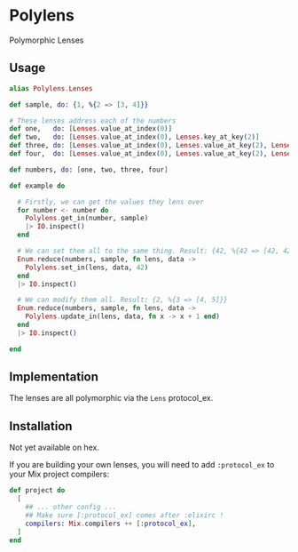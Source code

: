 # Polylens

Polymorphic Lenses

## Usage

```elixir
alias Polylens.Lenses

def sample, do: {1, %{2 => [3, 4]}}

# These lenses address each of the numbers
def one,   do: [Lenses.value_at_index(0)]
def two,   do: [Lenses.value_at_index(0), Lenses.key_at_key(2)]
def three, do: [Lenses.value_at_index(0), Lenses.value_at_key(2), Lenses.value_at_index(0)]
def four,  do: [Lenses.value_at_index(0), Lenses.value_at_key(2), Lenses.value_at_index(1)]

def numbers, do: [one, two, three, four]

def example do

  # Firstly, we can get the values they lens over
  for number <- number do
    Polylens.get_in(number, sample)
    |> IO.inspect()
  end

  # We can set them all to the same thing. Result: {42, %{42 => [42, 42]}}
  Enum.reduce(numbers, sample, fn lens, data ->
    Polylens.set_in(lens, data, 42)
  end
  |> IO.inspect()

  # We can modify them all. Result: {2, %{3 => [4, 5]}}
  Enum.reduce(numbers, sample, fn lens, data ->
    Polylens.update_in(lens, data, fn x -> x + 1 end)
  end
  |> IO.inspect()

end
```

## Implementation

The lenses are all polymorphic via the `Lens` protocol_ex.

## Installation

Not yet available on hex.

If you are building your own lenses, you will need to add
`:protocol_ex` to your Mix project compilers:

```elixir
def project do
  [
    ## ... other config ...
    ## Make sure [:protocol_ex] comes after :elixirc !
    compilers: Mix.compilers ++ [:protocol_ex],
  ]
end
```

<!-- If [available in Hex](https://hex.pm/docs/publish), the package can be installed -->
<!-- by adding `polylens` to your list of dependencies in `mix.exs`: -->

<!-- ```elixir -->
<!-- def deps do -->
<!--   [ -->
<!--     {:polylens, "~> 0.1.0"} -->
<!--   ] -->
<!-- end -->
<!-- ``` -->

<!-- Documentation can be generated with [ExDoc](https://github.com/elixir-lang/ex_doc) -->
<!-- and published on [HexDocs](https://hexdocs.pm). Once published, the docs can -->
<!-- be found at [https://hexdocs.pm/polylens](https://hexdocs.pm/polylens). -->

